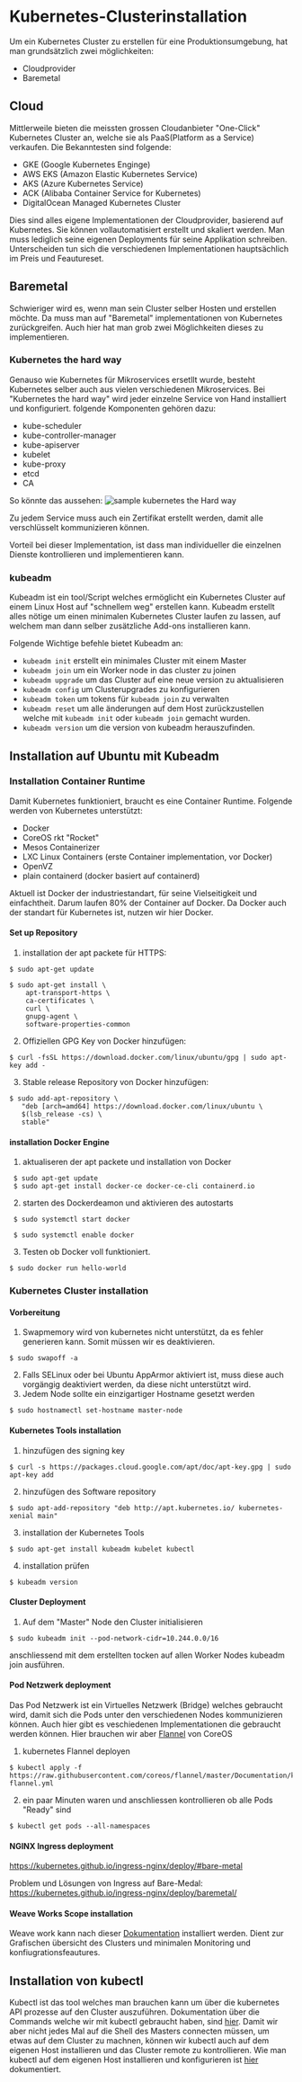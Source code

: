 # Kubernetes-Clusterinstallation
Um ein Kubernetes Cluster zu erstellen für eine Produktionsumgebung, hat man grundsätzlich zwei möglichkeiten:
* Cloudprovider
* Baremetal 
## Cloud
Mittlerweile bieten die meissten grossen Cloudanbieter "One-Click" Kubernetes Cluster an, welche sie als PaaS(Platform as a Service) verkaufen. Die Bekanntesten sind folgende:
* GKE (Google Kubernetes Enginge)
* AWS EKS (Amazon Elastic Kubernetes Service)
* AKS (Azure Kubernetes Service)
* ACK (Alibaba Container Service for Kubernetes)
* DigitalOcean Managed Kubernetes Cluster

Dies sind alles eigene Implementationen der Cloudprovider, basierend auf Kubernetes. Sie können vollautomatisiert erstellt und skaliert werden. Man muss lediglich seine eigenen Deployments für seine Applikation schreiben. Unterscheiden tun sich die verschiedenen Implementationen hauptsächlich im Preis und Feautureset. 

## Baremetal 
Schwieriger wird es, wenn man sein Cluster selber Hosten und erstellen möchte. Da muss man auf "Baremetal" implementationen von Kubernetes zurückgreifen. Auch hier hat man grob zwei Möglichkeiten dieses zu implementieren. 

### Kubernetes the hard way
Genauso wie Kubernetes für Mikroservices ersetllt wurde, besteht Kubernetes selber auch aus vielen verschiedenen Mikroservices. Bei "Kubernetes the hard way" wird jeder einzelne Service von Hand installiert und konfiguriert. folgende Komponenten gehören dazu:
* kube-scheduler
* kube-controller-manager
* kube-apiserver
* kubelet
* kube-proxy
* etcd
* CA

So könnte das aussehen:
![sample kubernetes the Hard way](https://github.com/baru5201/M300/blob/master/bilder/Kubernetesthehardway-sample.png)

Zu jedem Service muss auch ein Zertifikat erstellt werden, damit alle verschlüsselt kommunizieren können.

Vorteil bei dieser Implementation, ist dass man individueller die einzelnen Dienste kontrollieren und implementieren kann.

### kubeadm
Kubeadm ist ein tool/Script welches ermöglicht ein Kubernetes Cluster auf einem Linux Host auf "schnellem weg" erstellen kann. 
Kubeadm erstellt alles nötige um einen minimalen Kubernetes Cluster laufen zu lassen, auf welchem man dann selber zusätzliche Add-ons installieren kann.

Folgende Wichtige befehle bietet Kubeadm an:
- `kubeadm init` erstellt ein minimales Cluster mit einem Master
- `kubeadm join` um ein Worker node in das cluster zu joinen
- `kubeadm upgrade` um das Cluster auf eine neue version zu aktualisieren
- `kubeadm config` um Clusterupgrades zu konfigurieren
- `kubeadm token` um tokens für `kubeadm join` zu verwalten
- `kubeadm reset` um alle änderungen auf dem Host zurückzustellen welche mit `kubeadm init` oder `kubeadm join` gemacht wurden.
- `kubeadm version` um die version von kubeadm herauszufinden.

## Installation auf Ubuntu mit Kubeadm
### Installation Container Runtime 
Damit Kubernetes funktioniert, braucht es eine Container Runtime. Folgende werden von Kubernetes unterstützt:
- Docker
- CoreOS rkt "Rocket"
- Mesos Containerizer
- LXC Linux Containers (erste Container implementation, vor Docker)
- OpenVZ
- plain containerd (docker basiert auf containerd)

Aktuell ist Docker der industriestandart, für seine Vielseitigkeit und einfachtheit. Darum laufen 80% der Container auf Docker. Da Docker auch der standart für Kubernetes ist, nutzen wir hier Docker.

#### Set up Repository
1. installation der apt packete für HTTPS:
```
$ sudo apt-get update

$ sudo apt-get install \
    apt-transport-https \
    ca-certificates \
    curl \
    gnupg-agent \
    software-properties-common
```
2. Offiziellen GPG Key von Docker hinzufügen:
```
$ curl -fsSL https://download.docker.com/linux/ubuntu/gpg | sudo apt-key add -
```
3. Stable release Repository von Docker hinzufügen:
```
$ sudo add-apt-repository \
   "deb [arch=amd64] https://download.docker.com/linux/ubuntu \
   $(lsb_release -cs) \
   stable"
```
#### installation Docker Engine
1. aktualiseren der apt packete und installation von Docker
```
 $ sudo apt-get update
 $ sudo apt-get install docker-ce docker-ce-cli containerd.io
```
2. starten des Dockerdeamon und aktivieren des autostarts
``` 
 $ sudo systemctl start docker
 
 $ sudo systemctl enable docker
``` 
3. Testen ob Docker voll funktioniert.
``` 
$ sudo docker run hello-world
``` 
### Kubernetes Cluster installation
#### Vorbereitung
1. Swapmemory wird von kubernetes nicht unterstützt, da es fehler generieren kann. Somit müssen wir es deaktivieren.
``` 
$ sudo swapoff -a
``` 
2. Falls SELinux oder bei Ubuntu AppArmor aktiviert ist, muss diese auch vorgängig deaktiviert werden, da diese nicht unterstützt wird.
3. Jedem Node sollte ein einzigartiger Hostname gesetzt werden
``` 
$ sudo hostnamectl set-hostname master-node
``` 
#### Kubernetes Tools installation
1. hinzufügen des signing key
``` 
$ curl -s https://packages.cloud.google.com/apt/doc/apt-key.gpg | sudo apt-key add
``` 
2. hinzufügen des Software repository
```
$ sudo apt-add-repository "deb http://apt.kubernetes.io/ kubernetes-xenial main"
```
3. installation der Kubernetes Tools
```
$ sudo apt-get install kubeadm kubelet kubectl
```
4. installation prüfen
```
$ kubeadm version
```
#### Cluster Deployment
1. Auf dem "Master" Node den Cluster initialisieren
```
$ sudo kubeadm init --pod-network-cidr=10.244.0.0/16
```
anschliessend mit dem erstellten tocken auf allen Worker Nodes kubeadm join ausführen.

#### Pod Netzwerk deployment
Das Pod Netzwerk ist ein Virtuelles Netzwerk (Bridge) welches gebraucht wird, damit sich die Pods unter den verschiedenen Nodes kommunizieren können.
Auch hier gibt es veschiedenen Implementationen die gebraucht werden können. Hier brauchen wir aber [Flannel](https://coreos.com/flannel/docs/latest/) von CoreOS

1. kubernetes Flannel deployen
```
$ kubectl apply -f https://raw.githubusercontent.com/coreos/flannel/master/Documentation/kube-flannel.yml
```
2. ein paar Minuten waren und anschliessen kontrollieren ob alle Pods "Ready" sind
```
$ kubectl get pods --all-namespaces
```

#### NGINX Ingress deployment
https://kubernetes.github.io/ingress-nginx/deploy/#bare-metal

Problem und Lösungen von Ingress auf Bare-Medal: https://kubernetes.github.io/ingress-nginx/deploy/baremetal/

#### Weave Works Scope installation
Weave work kann nach dieser [Dokumentation](https://www.weave.works/docs/scope/latest/installing/#kubernetes-local-clone) installiert werden. Dient zur Grafischen übersicht des Clusters und minimalen Monitoring und konfiugrationsfeautures.

## Installation von kubectl
Kubectl ist das tool welches man brauchen kann um über die kubernetes API prozesse auf den Cluster auszuführen. Dokumentation über die Commands welche wir mit kubectl gebraucht haben, sind [hier](https://github.com/baru5201/M300/blob/master/LB03/mail-environment/kubernetes/kubectl.md).
Damit wir aber nicht jedes Mal auf die Shell des Masters connecten müssen, um etwas auf dem Cluster zu machnen, können wir kubectl auch auf dem eigenen Host installieren und das Cluster remote zu kontrollieren.
Wie man kubectl auf dem eigenen Host installieren und konfigurieren ist [hier](https://kubernetes.io/de/docs/tasks/tools/install-kubectl/) dokumentiert. 

